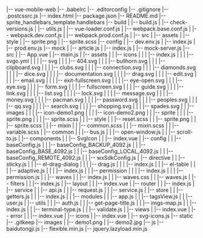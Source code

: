 |-- vue-mobile-web
    |-- .babelrc
    |-- .editorconfig
    |-- .gitignore
    |-- .postcssrc.js
    |-- index.html
    |-- package.json
    |-- README.md
    |-- sprite_handlebars_template.handlebars
    |-- build
    |   |-- build.js
    |   |-- check-versions.js
    |   |-- utils.js
    |   |-- vue-loader.conf.js
    |   |-- webpack.base.conf.js
    |   |-- webpack.dev.conf.js
    |   |-- webpack.prod.conf.js
    |   |-- src
    |       |-- assets
    |           |-- style
    |               |-- sprite.png
    |               |-- sprite.scss
    |-- config
    |   |-- dev.env.js
    |   |-- index.js
    |   |-- prod.env.js
    |-- mock
    |   |-- article.js
    |   |-- index.js
    |   |-- mock-server.js
    |-- src
    |   |-- App.vue
    |   |-- main.js
    |   |-- assets
    |   |   |-- icons
    |   |   |   |-- index.js
    |   |   |   |-- svgo.yml
    |   |   |   |-- svg
    |   |   |       |-- 404.svg
    |   |   |       |-- bullhorn.svg
    |   |   |       |-- clipboard.svg
    |   |   |       |-- clubs.svg
    |   |   |       |-- connection.svg
    |   |   |       |-- diamonds.svg
    |   |   |       |-- dice.svg
    |   |   |       |-- documentation.svg
    |   |   |       |-- drag.svg
    |   |   |       |-- edit.svg
    |   |   |       |-- email.svg
    |   |   |       |-- exit-fullscreen.svg
    |   |   |       |-- eye-open.svg
    |   |   |       |-- eye.svg
    |   |   |       |-- form.svg
    |   |   |       |-- fullscreen.svg
    |   |   |       |-- guide.svg
    |   |   |       |-- link.svg
    |   |   |       |-- list.svg
    |   |   |       |-- lock.svg
    |   |   |       |-- message.svg
    |   |   |       |-- money.svg
    |   |   |       |-- pacman.svg
    |   |   |       |-- password.svg
    |   |   |       |-- peoples.svg
    |   |   |       |-- qq.svg
    |   |   |       |-- search.svg
    |   |   |       |-- shopping.svg
    |   |   |       |-- spades.svg
    |   |   |-- images
    |   |   |   |-- icon-demo1.png
    |   |   |   |-- icon-demo2.png
    |   |   |-- sprite
    |   |   |   |-- sprite.png
    |   |   |   |-- sprite.scss
    |   |   |-- style
    |   |       |-- reset.scss
    |   |       |-- sprite.png
    |   |       |-- sprite.scss
    |   |       |-- mixin
    |   |           |-- common.scss
    |   |           |-- mixin.scss
    |   |           |-- variable.scss
    |   |-- common
    |   |   |-- bus.js
    |   |   |-- open-window.js
    |   |   |-- scroll-to.js
    |   |-- components
    |   |   |-- SvgIcon
    |   |       |-- index.vue
    |   |-- config
    |   |   |-- baseConfig.js
    |   |   |-- baseConfig_BACKUP_4092.js
    |   |   |-- baseConfig_BASE_4092.js
    |   |   |-- baseConfig_LOCAL_4092.js
    |   |   |-- baseConfig_REMOTE_4092.js
    |   |   |-- wxSdkConfig.js
    |   |-- directive
    |   |   |-- sticky.js
    |   |   |-- el-drag-dialog
    |   |   |   |-- drag.js
    |   |   |   |-- index.js
    |   |   |-- el-table
    |   |   |   |-- adaptive.js
    |   |   |   |-- index.js
    |   |   |-- permission
    |   |   |   |-- index.js
    |   |   |   |-- permission.js
    |   |   |-- waves
    |   |       |-- index.js
    |   |       |-- waves.css
    |   |       |-- waves.js
    |   |-- filters
    |   |   |-- index.js
    |   |-- layout
    |   |   |-- index.vue
    |   |-- router
    |   |   |-- index.js
    |   |-- service
    |   |   |-- api.js
    |   |   |-- request.js
    |   |   |-- service.js
    |   |-- store
    |   |   |-- getters.js
    |   |   |-- index.js
    |   |   |-- modules
    |   |       |-- app.js
    |   |       |-- tagsView.js
    |   |       |-- user.js
    |   |-- utils
    |   |   |-- auth.js
    |   |   |-- get-page-title.js
    |   |   |-- imgs-map.js
    |   |   |-- index.js
    |   |   |-- terminal-type.js
    |   |   |-- validate.js
    |   |-- views
    |       |-- index.vue
    |       |-- error
    |       |   |-- index.vue
    |       |-- icons
    |           |-- index.vue
    |           |-- svg-icons.js
    |-- static
        |-- .gitkeep
        |-- images
        |   |-- demo1.png
        |   |-- demo2.jpg
        |-- js
            |-- baidutongji.js
            |-- flexible.min.js
            |-- jquery.lazyload.min.js
